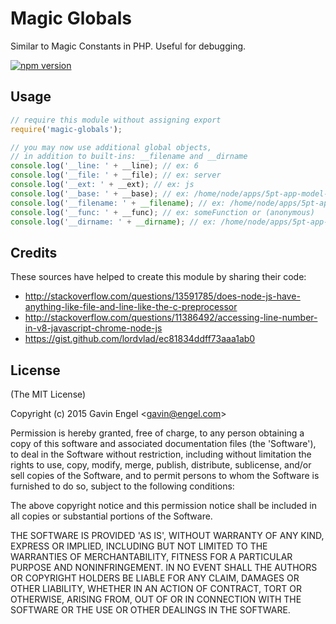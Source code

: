 # Magic Globals
Similar to Magic Constants in PHP.  Useful for debugging.

[![npm version](https://badge.fury.io/js/magic-globals.svg)](http://badge.fury.io/js/magic-globals)

## Usage
```js
// require this module without assigning export
require('magic-globals');

// you may now use additional global objects,
// in addition to built-ins: __filename and __dirname
console.log('__line: ' + __line); // ex: 6
console.log('__file: ' + __file); // ex: server
console.log('__ext: ' + __ext); // ex: js
console.log('__base: ' + __base); // ex: /home/node/apps/5pt-app-model-example/api-example
console.log('__filename: ' + __filename); // ex: /home/node/apps/5pt-app-model-example/api-example/server/server.js
console.log('__func: ' + __func); // ex: someFunction or (anonymous) 
console.log('__dirname: ' + __dirname); // ex: /home/node/apps/5pt-app-model-example/api-example/server
```

## Credits
These sources have helped to create this module by sharing their code:
* http://stackoverflow.com/questions/13591785/does-node-js-have-anything-like-file-and-line-like-the-c-preprocessor 
* http://stackoverflow.com/questions/11386492/accessing-line-number-in-v8-javascript-chrome-node-js 
* https://gist.github.com/lordvlad/ec81834ddff73aaa1ab0

## License

(The MIT License)

Copyright (c) 2015 Gavin Engel <<gavin@engel.com>>

Permission is hereby granted, free of charge, to any person obtaining
a copy of this software and associated documentation files (the
'Software'), to deal in the Software without restriction, including
without limitation the rights to use, copy, modify, merge, publish,
distribute, sublicense, and/or sell copies of the Software, and to
permit persons to whom the Software is furnished to do so, subject to
the following conditions:

The above copyright notice and this permission notice shall be
included in all copies or substantial portions of the Software.

THE SOFTWARE IS PROVIDED 'AS IS', WITHOUT WARRANTY OF ANY KIND,
EXPRESS OR IMPLIED, INCLUDING BUT NOT LIMITED TO THE WARRANTIES OF
MERCHANTABILITY, FITNESS FOR A PARTICULAR PURPOSE AND NONINFRINGEMENT.
IN NO EVENT SHALL THE AUTHORS OR COPYRIGHT HOLDERS BE LIABLE FOR ANY
CLAIM, DAMAGES OR OTHER LIABILITY, WHETHER IN AN ACTION OF CONTRACT,
TORT OR OTHERWISE, ARISING FROM, OUT OF OR IN CONNECTION WITH THE
SOFTWARE OR THE USE OR OTHER DEALINGS IN THE SOFTWARE.
